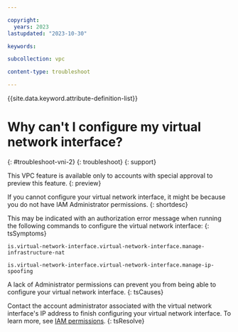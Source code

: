 ```yaml
---

copyright:
  years: 2023
lastupdated: "2023-10-30"

keywords:

subcollection: vpc

content-type: troubleshoot

---
```


{{site.data.keyword.attribute-definition-list}}

# Why can't I configure my virtual network interface?
{: #troubleshoot-vni-2}
{: troubleshoot}
{: support}

This VPC feature is available only to accounts with special approval to preview this feature.
{: preview}

If you cannot configure your virtual network interface, it might be because you do not have IAM Administrator permissions.
{: shortdesc}

This may be indicated with an authorization error message when running the following commands to configure the virtual network interface:
{: tsSymptoms}

`is.virtual-network-interface.virtual-network-interface.manage-infrastructure-nat`

`is.virtual-network-interface.virtual-network-interface.manage-ip-spoofing`

A lack of Administrator permissions can prevent you from being able to configure your virtual network interface.
{: tsCauses}

Contact the account administrator associated with the virtual network interface's IP address to finish configuring your virtual network interface. To learn more, see [IAM permissions](/docs/account?topic=account-iam-service-roles-actions#is.virtual-network-interface-roles).
{: tsResolve}
